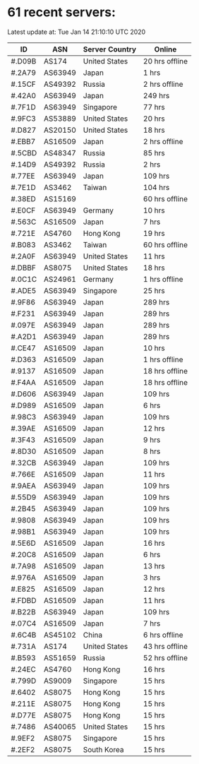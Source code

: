 # 61 recent servers:

Latest update at: Tue Jan 14 21:10:10 UTC 2020

| ID | ASN | Server Country | Online |
| -- | --- | -------------- | ------ |
| #.D09B | AS174 | United States | 20 hrs offline |
| #.2A79 | AS63949 | Japan | 1 hrs |
| #.15CF | AS49392 | Russia | 2 hrs offline |
| #.42A0 | AS63949 | Japan | 249 hrs |
| #.7F1D | AS63949 | Singapore | 77 hrs |
| #.9FC3 | AS53889 | United States | 20 hrs |
| #.D827 | AS20150 | United States | 18 hrs |
| #.EBB7 | AS16509 | Japan | 2 hrs offline |
| #.5CBD | AS48347 | Russia | 85 hrs |
| #.14D9 | AS49392 | Russia | 2 hrs |
| #.77EE | AS63949 | Japan | 109 hrs |
| #.7E1D | AS3462 | Taiwan | 104 hrs |
| #.38ED | AS15169 |  | 60 hrs offline |
| #.E0CF | AS63949 | Germany | 10 hrs |
| #.563C | AS16509 | Japan | 7 hrs |
| #.721E | AS4760 | Hong Kong | 19 hrs |
| #.B083 | AS3462 | Taiwan | 60 hrs offline |
| #.2A0F | AS63949 | United States | 11 hrs |
| #.DBBF | AS8075 | United States | 18 hrs |
| #.0C1C | AS24961 | Germany | 1 hrs offline |
| #.ADE5 | AS63949 | Singapore | 25 hrs |
| #.9F86 | AS63949 | Japan | 289 hrs |
| #.F231 | AS63949 | Japan | 289 hrs |
| #.097E | AS63949 | Japan | 289 hrs |
| #.A2D1 | AS63949 | Japan | 289 hrs |
| #.CE47 | AS16509 | Japan | 10 hrs |
| #.D363 | AS16509 | Japan | 1 hrs offline |
| #.9137 | AS16509 | Japan | 18 hrs offline |
| #.F4AA | AS16509 | Japan | 18 hrs offline |
| #.D606 | AS63949 | Japan | 109 hrs |
| #.D989 | AS16509 | Japan | 6 hrs |
| #.98C3 | AS63949 | Japan | 109 hrs |
| #.39AE | AS16509 | Japan | 12 hrs |
| #.3F43 | AS16509 | Japan | 9 hrs |
| #.8D30 | AS16509 | Japan | 8 hrs |
| #.32CB | AS63949 | Japan | 109 hrs |
| #.766E | AS16509 | Japan | 11 hrs |
| #.9AEA | AS63949 | Japan | 109 hrs |
| #.55D9 | AS63949 | Japan | 109 hrs |
| #.2B45 | AS63949 | Japan | 109 hrs |
| #.9808 | AS63949 | Japan | 109 hrs |
| #.98B1 | AS63949 | Japan | 109 hrs |
| #.5E6D | AS16509 | Japan | 16 hrs |
| #.20C8 | AS16509 | Japan | 6 hrs |
| #.7A98 | AS16509 | Japan | 13 hrs |
| #.976A | AS16509 | Japan | 3 hrs |
| #.E825 | AS16509 | Japan | 12 hrs |
| #.FDBD | AS16509 | Japan | 11 hrs |
| #.B22B | AS63949 | Japan | 109 hrs |
| #.07C4 | AS16509 | Japan | 7 hrs |
| #.6C4B | AS45102 | China | 6 hrs offline |
| #.731A | AS174 | United States | 43 hrs offline |
| #.B593 | AS51659 | Russia | 52 hrs offline |
| #.24EC | AS4760 | Hong Kong | 16 hrs |
| #.799D | AS9009 | Singapore | 15 hrs |
| #.6402 | AS8075 | Hong Kong | 15 hrs |
| #.211E | AS8075 | Hong Kong | 15 hrs |
| #.D77E | AS8075 | Hong Kong | 15 hrs |
| #.7486 | AS40065 | United States | 15 hrs |
| #.9EF2 | AS8075 | Singapore | 15 hrs |
| #.2EF2 | AS8075 | South Korea | 15 hrs |


